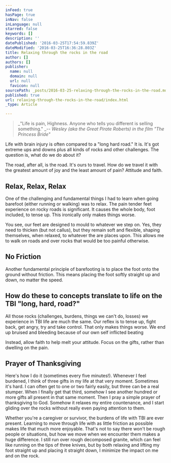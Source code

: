 ```yaml
---
inFeed: true
hasPage: true
inNav: false
inLanguage: null
starred: false
keywords: []
description: ''
datePublished: '2016-03-25T17:54:59.839Z'
dateModified: '2016-03-25T16:36:28.803Z'
title: Relaxing through the rocks in the road
author: []
authors: []
publisher:
  name: null
  domain: null
  url: null
  favicon: null
sourcePath: _posts/2016-03-25-relaxing-through-the-rocks-in-the-road.md
published: true
url: relaxing-through-the-rocks-in-the-road/index.html
_type: Article

---
```

> _"Life is pain, Highness. Anyone who tells you different is selling something."  __-- Wesley (aka the Great Pirate Roberts) in the film "The Princess Bride"_

Life with brain injury is often compared to a "long hard road." It is. It's got extreme ups and downs plus all kinds of rocks and other challenges. The question is, what do we do about it?

The road, after all, is the road. It's ours to travel. How do we travel it with the greatest amount of joy and the least amount of pain? Attitude and faith.

## Relax, Relax, Relax

One of the challenging and fundamental things I had to learn when going barefoot (either running or walking) was to relax. The pain tender feet experience on rocky roads is significant. It causes the whole body, foot included, to tense up. This ironically only makes things worse.

You see, our feet are designed to mould to whatever we step on. Yes, they need to thicken (but not callus), but they remain soft and flexible, shaping themselves, when relaxed, to whatever the are places upon. This allows me to walk on roads and over rocks that would be too painful otherwise.

## No Friction

Another fundamental principle of barefooting is to place the foot onto the ground without friction. This means placing the foot softly straight up and down, no matter the speed.

## How do these to concepts translate to life on the TBI "long, hard, road?"

All those rocks (challenges, burdens, things we can't do, losses) we experience in TBI life are much the same. Our reflex is to tense up, fight back, get angry, try and take control. That only makes things worse. We end up bruised and bleeding because of our own self inflicted beating

Instead, allow faith to help melt your attitude. Focus on the gifts, rather than dwelling on the pain.

## Prayer of Thanksgiving

Here's how I do it (sometimes every five minutes!). Whenever I feel burdened, I think of three gifts in my life at that very moment. Sometimes it's hard. I can often get to one or two fairly easily, but three can be a real stumper. When I finally get that third, somehow I see another hundred or more gifts all present in that same moment. Then I pray a simple prayer of thanksgiving to God. Somehow it relaxes my entire countenance, and I start gliding over the rocks without really even paying attention to them.

Whether you're a caregiver or survivor, the burdens of life with TBI are ever present. Learning to move through life with as little friction as possible makes life that much more enjoyable. That's not to say there won't be rough people or situations, but how we move when we encounter them makes a huge difference. I still run over rough decomposed granite, which can feel like running on the tips of three knives, but by both relaxing and lifting my foot straight up and placing it straight down, I minimize the impact on me and on the rock.